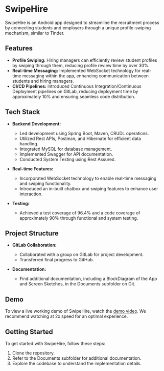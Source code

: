 # SwipeHire

SwipeHire is an Android app designed to streamline the recruitment process by connecting students and employers through a unique profile-swiping mechanism, similar to Tinder.

## Features

- **Profile Swiping:** Hiring managers can efficiently review student profiles by swiping through them, reducing profile review time by over 30%.
- **Real-time Messaging:** Implemented WebSocket technology for real-time messaging within the app, enhancing communication between students and hiring managers.
- **CI/CD Pipelines:** Introduced Continuous Integration/Continuous Deployment pipelines on GitLab, reducing deployment time by approximately 10% and ensuring seamless code distribution.

## Tech Stack

- **Backend Development:**
  - Led development using Spring Boot, Maven, CRUDL operations.
  - Utilized Rest APIs, Postman, and Hibernate for efficient data handling.
  - Integrated MySQL for database management.
  - Implemented Swagger for API documentation.
  - Conducted System Testing using Rest Assured.

- **Real-time Features:**
  - Incorporated WebSocket technology to enable real-time messaging and swiping functionality.
  - Introduced an in-built chatbox and swiping features to enhance user interaction.

- **Testing:**
  - Achieved a test coverage of 96.4% and a code coverage of approximately 90% through functional and system testing.

## Project Structure

- **GitLab Collaboration:**
  - Collaborated with a group on GitLab for project development.
  - Transferred final progress to GitHub.

- **Documentation:**
  - Find additional documentation, including a BlockDiagram of the App and Screen Sketches, in the Documents subfolder on Git.

## Demo

To view a live working demo of SwipeHire, watch the [demo video](https://drive.google.com/file/d/1mCRe0wlWfRG3x_KBhAXMgico3djspkPX/view?usp=share_link). We recommend watching at 2x speed for an optimal experience.

## Getting Started

To get started with SwipeHire, follow these steps:

1. Clone the repository.
2. Refer to the Documents subfolder for additional documentation.
3. Explore the codebase to understand the implementation details.



